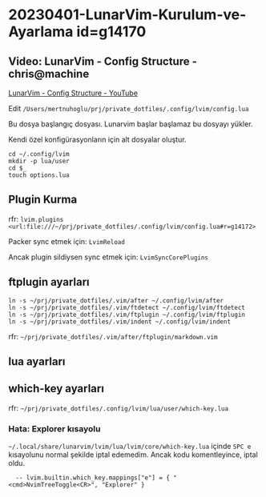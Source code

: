 
# 20230401-LunarVim-Kurulum-ve-Ayarlama id=g14170

## Video: LunarVim - Config Structure - chris@machine

[LunarVim - Config Structure - YouTube](https://www.youtube.com/watch?v=aFguUic3v3g)

Edit `/Users/mertnuhoglu/prj/private_dotfiles/.config/lvim/config.lua`

Bu dosya başlangıç dosyası. Lunarvim başlar başlamaz bu dosyayı yükler.

Kendi özel konfigürasyonların için alt dosyalar oluştur.

```
cd ~/.config/lvim
mkdir -p lua/user
cd $_
touch options.lua
```

## Plugin Kurma

rfr: `lvim.plugins <url:file:///~/prj/private_dotfiles/.config/lvim/config.lua#r=g14172>`

Packer sync etmek için: `LvimReload`

Ancak plugin sildiysen sync etmek için: `LvimSyncCorePlugins`

## ftplugin ayarları

```
ln -s ~/prj/private_dotfiles/.vim/after ~/.config/lvim/after
ln -s ~/prj/private_dotfiles/.vim/ftdetect ~/.config/lvim/ftdetect
ln -s ~/prj/private_dotfiles/.vim/ftplugin ~/.config/lvim/ftplugin
ln -s ~/prj/private_dotfiles/.vim/indent ~/.config/lvim/indent
```

rfr: `~/prj/private_dotfiles/.vim/after/ftplugin/markdown.vim`

## lua ayarları

## which-key ayarları

rfr: `~/prj/private_dotfiles/.config/lvim/lua/user/which-key.lua`

### Hata: Explorer kısayolu

`~/.local/share/lunarvim/lvim/lua/lvim/core/which-key.lua` içinde `SPC e` kısayolunu normal şekilde iptal edemedim. Ancak kodu komentleyince, iptal oldu.

```
  -- lvim.builtin.which_key.mappings["e"] = { "<cmd>NvimTreeToggle<CR>", "Explorer" }
```


